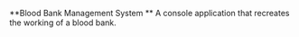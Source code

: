 **Blood Bank Management System **
  A console application that recreates the working of a blood bank.

